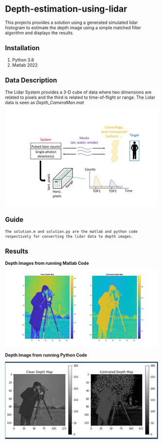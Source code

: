 # Depth-estimation-using-lidar
This projects provides a solution using a generated simulated lidar histogram to estimate the depth image using a simple matched filter algorithm and displays the results.

## Installation
1. Python 3.8
2. Matlab 2022

## Data Description
The Lidar System provides a 3-D cube of data where two dimensions are related to pixels and the third is related to time-of-flight or range. 
The Lidar data is seen as _Depth_CameraMan.mat_

![lidar data](result/lidar.jpg) 

## Guide
```
The solution.m and solution.py are the matlab and python code respectively for converting the lidar data to depth images.
```

## Results

**Depth Images from running Matlab Code**

![Matlab Code](result/matlab.jpg) 


**Depth Image from running Python Code**

![Python](result/python.jpg) 

